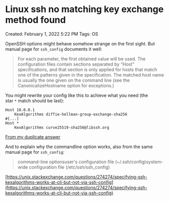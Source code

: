 # Linux ssh no matching key exchange method found

Created: February 1, 2022 5:22 PM
Tags: OS

OpenSSH options might behave somehow strange on the first sight. But manual page for `ssh_config` documents it well:

> For each parameter, the first obtained value will be used. The configuration files contain sections separated by “Host” specifications, and that section is only applied for hosts that match one of the patterns given in the specification. The matched host name is usually the one given on the command line (see the CanonicalizeHostname option for exceptions.)
> 

You might rewrite your config like this to achieve what you need (the star `*` match should be last):

```
Host 10.0.0.1
    KexAlgorithms diffie-hellman-group-exchange-sha256
#[...]
Host *
    KexAlgorithms curve25519-sha256@libssh.org

```

[From my duplicate answer](https://unix.stackexchange.com/a/274173/121504)

And to explain why the commandline option works, also from the same manual page for `ssh_config`:

> command-line optionsuser's configuration file (~/.ssh/config)system-wide configuration file (/etc/ssh/ssh_config)
> 

[https://unix.stackexchange.com/questions/274274/specifying-ssh-kexalgorithms-works-at-cli-but-not-via-ssh-config](https://unix.stackexchange.com/questions/274274/specifying-ssh-kexalgorithms-works-at-cli-but-not-via-ssh-config)